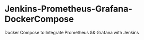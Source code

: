 # Jenkins-Prometheus-Grafana-DockerCompose
Docker Compose to Integrate Prometheus &amp;&amp; Grafana with Jenkins 
